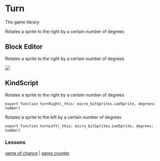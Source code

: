 # Turn

The game library 

Rotates a sprite to the right by a certain number of degrees

## Block Editor

Rotates a sprite to the right by a certain number of degrees

![](/static/mb/game-library/turn-0.png)

## KindScript

Rotates a sprite to the right by a certain number of degrees

```
export function turnRight(_this: micro_bitSprites.LedSprite, degrees: number)
```

Rotates a sprite to the left by a certain number of degrees

```
export function turnLeft(_this: micro_bitSprites.LedSprite, degrees: number)
```

### Lessons

[game of chance](/microbit/lessons/game-of-chance) | [game counter](/microbit/lessons/game-counter)

